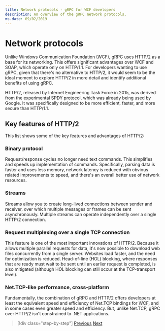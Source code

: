```yaml
---
title: Network protocols - gRPC for WCF developers
description: An overview of the gRPC network protocols.
ms.date: 09/02/2019
---
```


# Network protocols

Unlike Windows Communication Foundation (WCF), gRPC uses HTTP/2 as a base for its networking. This offers significant advantages over WCF and SOAP, which operate only on HTTP/1.1. For developers wanting to use gRPC, given that there's no alternative to HTTP/2, it would seem to be the ideal moment to explore HTTP/2 in more detail and identify additional benefits of using gRPC.

HTTP/2, released by Internet Engineering Task Force in 2015, was derived from the experimental SPDY protocol, which was already being used by Google. It was specifically designed to be more efficient, faster, and more secure than HTTP/1.1.

## Key features of HTTP/2

This list shows some of the key features and advantages of HTTP/2:

### Binary protocol

Request/response cycles no longer need text commands. This simplifies and speeds up implementation of commands. Specifically, parsing data is faster and uses less memory, network latency is reduced with obvious related improvements to speed, and there's an overall better use of network resources.

### Streams

Streams allow you to create long-lived connections between sender and receiver, over which multiple messages or frames can be sent asynchronously. Multiple streams can operate independently over a single HTTP/2 connection.

### Request multiplexing over a single TCP connection

This feature is one of the most important innovations of HTTP/2. Because it allows multiple parallel requests for data, it's now possible to download web files concurrently from a single server. Websites load faster, and the need for optimization is reduced. Head-of-line (HOL) blocking, where responses that are ready must wait to be sent until an earlier request is completed, is also mitigated (although HOL blocking can still occur at the TCP-transport level).

### Net.TCP-like performance, cross-platform

Fundamentally, the combination of gRPC and HTTP/2 offers developers at least the equivalent speed and efficiency of Net.TCP bindings for WCF, and in some cases even greater speed and efficiency. But, unlike Net.TCP, gRPC over HTTP/2 isn't constrained to .NET applications.

>[!div class="step-by-step"]
>[Previous](interface-definition-language.md)
>[Next](why-grpc.md)
